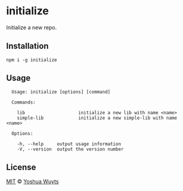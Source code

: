 # initialize
Initialize a new repo.

## Installation
````
npm i -g initialize
````

## Usage
````
  Usage: initialize [options] [command]

  Commands:

    lib                    initialize a new lib with name <name>
    simple-lib             initialize a new simple-lib with name <name>

  Options:

    -h, --help     output usage information
    -V, --version  output the version number
````

## License
[MIT](https://tldrlegal.com/license/mit-license) © [Yoshua Wuyts](yoshuawuyts.com)